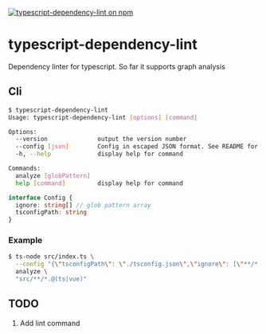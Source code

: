 [![typescript-dependency-lint on npm](https://img.shields.io/npm/v/typescript-dependency-lint)](https://www.npmjs.com/package/typescript-dependency-lint)

# typescript-dependency-lint

Dependency linter for typescript. So far it supports graph analysis

## Cli

```bash
$ typescript-dependency-lint
Usage: typescript-dependency-lint [options] [command]

Options:
  --version              output the version number
  --config [json]        Config in escaped JSON format. See README for reference
  -h, --help             display help for command

Commands:
  analyze [globPattern]
  help [command]         display help for command
```

```typescript
interface Config {
  ignore: string[] // glob pattern array
  tsconfigPath: string
}
```

### Example

```bash
$ ts-node src/index.ts \
  --config "{\"tsconfigPath\": \"./tsconfig.json\",\"ignore\": [\"**/*.spec.ts\"]}" \
  analyze \
  "src/**/*.@(ts|vue)"

```

## TODO

1. Add lint command

